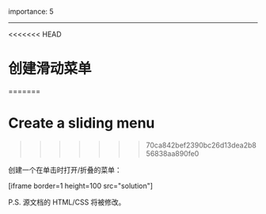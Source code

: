 importance: 5

---

<<<<<<< HEAD
# 创建滑动菜单
=======
# Create a sliding menu
>>>>>>> 70ca842bef2390bc26d13dea2b856838aa890fe0

创建一个在单击时打开/折叠的菜单：

[iframe border=1 height=100 src="solution"]

P.S. 源文档的 HTML/CSS 将被修改。
